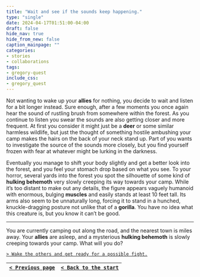 ```yaml
---
title: "Wait and see if the sounds keep happening."
type: "single"
date: 2024-04-17T01:51:00-04:00
draft: false
hide_nav: true
hide_from_new: false
caption_mainpage: ""
categories:
- stories
- collaborations
tags:
- gregory-quest
include_css:
- gregory_quest
---
```


Not wanting to wake up your **allies** for nothing, you decide to wait and listen for a bit longer instead. Sure enough, after a few moments you once again hear the sound of rustling brush from somewhere within the forest. As you continue to listen you swear the sounds are also getting closer and more frequent. At first you consider it might just be a **deer** or some similar harmless wildlife, but just the thought of something hostile ambushing your camp makes the hairs on the back of your neck stand up. Part of you wants to investigate the source of the sounds more closely, but you find yourself frozen with fear at whatever might be lurking in the darkness.

Eventually you manage to shift your body slightly and get a better look into the forest, and you feel your stomach drop based on what you see. To your horror, several yards into the forest you spot the silhouette of some kind of **hulking behemoth** very slowly creeping its way towards your camp. While it’s too distant to make out any details, the figure appears vaguely humanoid with enormous, bulging **muscles** and easily stands at least 10 feet tall. Its arms also seem to be unnaturally long, forcing it to stand in a hunched, knuckle-dragging posture not unlike that of a **gorilla**. You have no idea what this creature is, but you know it can’t be good.

---

You are currently camping out along the road, and the nearest town is miles away. Your **allies** are asleep, and a mysterious **hulking behemoth** is slowly creeping towards your camp. What will you do?

[``> Wake the others and get ready for a possible fight.``](../102)

|[``< Previous page``](../100)|[``< Back to the start``](../)|
|---|---|